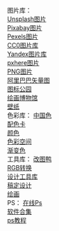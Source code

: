 图片库：  
[Unsplash图片](https://unsplash.com/ "图片库")  
[Pixabay图片](https://pixabay.com/zh/ "图片库")  
[Pexels图片](https://www.pexels.com/zh-cn/ "图片库")  
[CC0图片库](https://cc0.cn/ "图片库")  
[Yandex图片库](https://yandex.com/images/ "图片库")  
[pxhere图片](https://pxhere.com/ "pxhere图片")  
[PNG图片](https://pngpix.com/ "PNG图片")  
[阿里巴巴矢量图](https://www.iconfont.cn/ "矢量图标")  
[图标公园](https://iconpark.oceanengine.com/home "图标公园")  
[绘画博物馆](https://gallerix.asia/ "绘画博物馆")  
[壁纸](https://haowallpaper.com/ "壁纸")  
色彩库：
[中国色](https://www.zhongguose.com/ "中国色")  
[配色卡](https://peiseka.com/ "配色卡")  
[颜色](https://webkul.github.io/coolhue/ "颜色")  
[色彩空间](https://mycolor.space/ "色彩空间")  
[渐变色](https://uigradients.com/#Delicate "渐变色")  
工具库：
[改图鸭](https://www.gaituya.com/ "改图")  
[RGB转换](https://www.sioe.cn/yingyong/yanse-rgb-16/ "RGB转换")  
[设计工具库](https://shejishow.cn/ "设计工具库")  
[稿定设计](https://www.gaoding.com/ "稿定设计")  
[绘画](http://weavesilk.com/ "绘画")  
PS：
[在线Ps](https://www.photopea.com/ "在线ps")  
[软件合集](https://www.mgzyfx.com/ "软件合集")  
[ps教程](http://www.missyuan.net/ "ps教程")  



